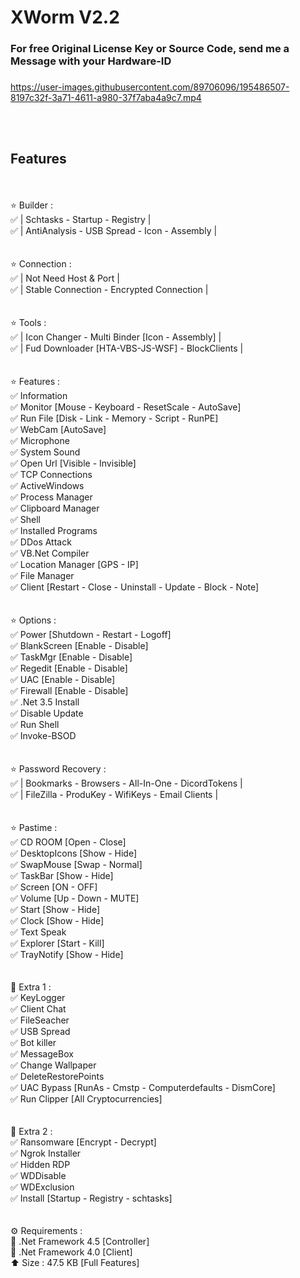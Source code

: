 # XWorm V2.2

### For free Original License Key or Source Code, send me a Message with your Hardware-ID
### 


https://user-images.githubusercontent.com/89706096/195486507-8197c32f-3a71-4611-a980-37f7aba4a9c7.mp4

<br><br>

## Features
<br><br>
⭐️ Builder :<br>
✅ | Schtasks - Startup - Registry |<br>
✅ | AntiAnalysis - USB Spread - Icon - Assembly |<br>
<br><br>
⭐️ Connection :<br>
✅ | Not Need Host & Port |<br>
✅ | Stable Connection - Encrypted Connection |<br>
<br><br>
⭐️ Tools :<br>
✅ | Icon Changer - Multi Binder [Icon - Assembly] |<br>
✅ | Fud Downloader [HTA-VBS-JS-WSF] - BlockClients |<br>
<br><br>
⭐️ Features :<br>
✅ Information<br>
✅ Monitor [Mouse - Keyboard - ResetScale - AutoSave]<br>
✅ Run File [Disk - Link - Memory - Script - RunPE]<br>
✅ WebCam [AutoSave]<br>
✅ Microphone<br>
✅ System Sound<br>
✅ Open Url [Visible - Invisible]<br>
✅ TCP Connections<br>
✅ ActiveWindows<br>
✅ Process Manager<br>
✅ Clipboard Manager<br>
✅ Shell<br>
✅ Installed Programs<br>
✅ DDos Attack<br>
✅ VB.Net Compiler<br>
✅ Location Manager [GPS - IP]<br>
✅ File Manager<br>
✅ Client [Restart - Close - Uninstall - Update - Block - Note]<br>
<br><br>
⭐️ Options :<br>
✅ Power [Shutdown - Restart - Logoff]<br>
✅ BlankScreen [Enable - Disable]<br>
✅ TaskMgr [Enable - Disable]<br>
✅ Regedit [Enable - Disable]<br>
✅ UAC [Enable - Disable]<br>
✅ Firewall [Enable - Disable]<br>
✅ .Net 3.5 Install<br>
✅ Disable Update<br>
✅ Run Shell<br>
✅ Invoke-BSOD<br>
<br><br>
⭐️ Password Recovery :<br>
✅ | Bookmarks - Browsers - All-In-One - DicordTokens |<br>
✅ | FileZilla - ProduKey - WifiKeys - Email Clients |<br>
<br><br>
⭐️ Pastime :<br>
✅ CD ROOM [Open - Close]<br>
✅ DesktopIcons [Show - Hide]<br>
✅ SwapMouse [Swap - Normal]<br>
✅ TaskBar [Show - Hide]<br>
✅ Screen [ON - OFF]<br>
✅ Volume [Up - Down - MUTE]<br>
✅ Start [Show - Hide]<br>
✅ Clock [Show - Hide]<br>
✅ Text Speak<br>
✅ Explorer [Start - Kill]<br>
✅ TrayNotify [Show - Hide]<br>
<br><br>
🔆 Extra 1 :<br>
✅ KeyLogger<br>
✅ Client Chat<br>
✅ FileSeacher<br>
✅ USB Spread<br>
✅ Bot killer<br>
✅ MessageBox<br>
✅ Change Wallpaper<br>
✅ DeleteRestorePoints<br>
✅ UAC Bypass [RunAs - Cmstp - Computerdefaults - DismCore]<br>
✅ Run Clipper [All Cryptocurrencies]<br>
<br><br>
🔆 Extra 2 :<br>
✅ Ransomware [Encrypt - Decrypt]<br>
✅ Ngrok Installer<br>
✅ Hidden RDP<br>
✅ WDDisable<br>
✅ WDExclusion<br>
✅ Install [Startup - Registry - schtasks]<br>
<br><br>
⚙️ Requirements :<br>
🔸 .Net Framework 4.5 [Controller]<br>
🔸 .Net Framework 4.0 [Client]<br>
⬆️ Size : 47.5 KB [Full Features]<br>

